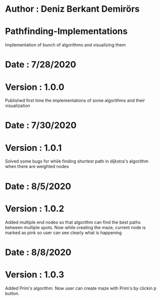# Author : Deniz Berkant Demirörs

# Pathfinding-Implementations
Implementation of bunch of algorithms and visualizing them

# Date : 7/28/2020
# Version : 1.0.0
Published first time the implementations of some algorithms and their visualization

# Date : 7/30/2020
# Version : 1.0.1
Solved some bugs for while finding shortest path in dijkstra's algorithm when there are weighted nodes

# Date : 8/5/2020
# Version : 1.0.2
Added multiple end nodes so that algorithm can find the best paths between multiple spots.
Now while creating the maze, current node is marked as pink so user can see clearly what is happening

# Date : 8/8/2020
# Version : 1.0.3
Added Prim's algorithm. 
Now user can create maze with Prim's by clickin p button.